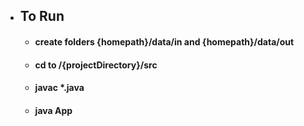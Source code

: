 - ## To Run 
    - #### create folders {homepath}/data/in and {homepath}/data/out
    - #### cd to /{projectDirectory}/src
    - #### javac *.java
    - #### java App




